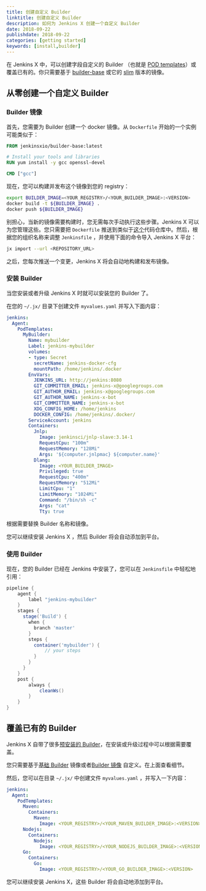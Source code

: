 ```yaml
---
title: 创建自定义 Builder
linktitle: 创建自定义 Builder
description: 如何为 Jenkins X 创建一个自定义 Builder
date: 2018-09-22
publishdate: 2018-09-22
categories: [getting started]
keywords: [install,builder]
---
```


在 Jenkins X 中，可以创建字段自定义的 Builder （也就是 [POD templates](https://github.com/jenkinsci/kubernetes-plugin)）或覆盖已有的。你只需要基于 [builder-base](https://github.com/jenkins-x/builder-base/blob/master/Dockerfile.common) 或它的 [slim](https://github.com/jenkins-x/builder-base/blob/master/Dockerfile.slim) 版本的镜像。

## 从零创建一个自定义 Builder

### Builder 镜像

首先，您需要为 Builder 创建一个 docker 镜像。从 `Dockerfile` 开始的一个实例可能类似于：

```dockerfile
FROM jenkinsxio/builder-base:latest

# Install your tools and libraries
RUN yum install -y gcc openssl-devel

CMD ["gcc"]
```

现在，您可以构建并发布这个镜像到您的 registry：

```sh
export BUILDER_IMAGE=<YOUR_REGISTRY>/<YOUR_BUILDER_IMAGE>:<VERSION>
docker build -t ${BUILDER_IMAGE} .
docker push ${BUILDER_IMAGE}
```

别担心，当新的镜像需要构建时，您无需每次手动执行这些步骤。Jenkins X 可以为您管理这些。您只需要把 `Dockerfile` 推送到类似于[这个](https://github.com/jenkins-x/jenkins-x-builders/tree/master/builder-go)代码仓库中。然后，根据您的组织名称来调整 `Jenkinsfile` ，并使用下面的命令导入 Jenkins X 平台：

```sh
jx import --url <REPOSITORY_URL>
```

之后，您每次推送一个变更，Jenkins X 将会自动地构建和发布镜像。

### 安装 Builder

当您安装或者升级 Jenkins X 时就可以安装您的 Builder 了。

在您的 `~/.jx/` 目录下创建文件  `myvalues.yaml` 并写入下面内容：

```yaml
jenkins:
  Agent:
    PodTemplates:
      MyBuilder:
        Name: mybuilder
        Label: jenkins-mybuilder
        volumes:
        - type: Secret
          secretName: jenkins-docker-cfg
          mountPath: /home/jenkins/.docker
        EnvVars:
          JENKINS_URL: http://jenkins:8080
          GIT_COMMITTER_EMAIL: jenkins-x@googlegroups.com
          GIT_AUTHOR_EMAIL: jenkins-x@googlegroups.com
          GIT_AUTHOR_NAME: jenkins-x-bot
          GIT_COMMITTER_NAME: jenkins-x-bot
          XDG_CONFIG_HOME: /home/jenkins
          DOCKER_CONFIG: /home/jenkins/.docker/
        ServiceAccount: jenkins
        Containers:
          Jnlp:
            Image: jenkinsci/jnlp-slave:3.14-1
            RequestCpu: "100m"
            RequestMemory: "128Mi"
            Args: '${computer.jnlpmac} ${computer.name}'
          Dlang:
            Image: <YOUR_BUILDER_IMAGE>
            Privileged: true
            RequestCpu: "400m"
            RequestMemory: "512Mi"
            LimitCpu: "1"
            LimitMemory: "1024Mi"
            Command: "/bin/sh -c"
            Args: "cat"
            Tty: true
```

根据需要替换 Builder 名称和镜像。

您可以继续安装 Jenkins X ，然后 Builder 将会自动添加到平台。

### 使用 Builder

现在，您的 Builder 已经在 Jenkins 中安装了，您可以在 `Jenkinsfile` 中轻松地引用：

```Groovy
pipeline {
    agent {
        label "jenkins-mybuilder"
    }
    stages {
      stage('Build') {
        when {
          branch 'master'
        }
        steps {
          container('mybuilder') {
              // your steps
          }
        }
      }
    }
    post {
        always {
            cleanWs()
        }
    }
}
```

## 覆盖已有的 Builder

Jenkins X 自带了很多[预安装的 Builder](https://raw.githubusercontent.com/jenkins-x/jenkins-x-platform/master/values.yaml)，在安装或升级过程中可以根据需要覆盖。

您只需要基于[基础 Builder](https://github.com/jenkins-x/builder-base/blob/master/Dockerfile.common) 镜像或者[Builder 镜像](https://hub.docker.com/u/jenkinsxio/) 自定义。在上面查看细节。

然后，您可以在目录 `~/.jx/` 中创建文件 `myvalues.yaml` ，并写入一下内容：

```yaml
jenkins:
  Agent:
    PodTemplates:
      Maven:
        Containers:
          Maven:
            Image: <YOUR_REGISTRY>/<YOUR_MAVEN_BUILDER_IMAGE>:<VERSION>
      Nodejs:
        Containers:
          Nodejs:
            Image: <YOUR_REGISTRY>/<YOUR_NODEJS_BUILDER_IMAGE>:<VERSION>
      Go:
        Containers:
          Go:
            Image: <YOUR_REGISTRY>/<YOUR_GO_BUILDER_IMAGE>:<VERSION>
```

您可以继续安装 Jenkins X，这些 Builder 将会自动地添加到平台。
